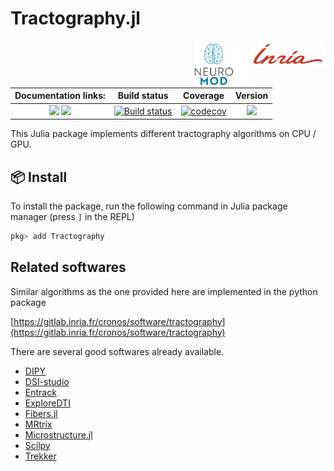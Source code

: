 # Tractography.jl

<img src="inria.png" alt="Logo" align="right" width="120" />
<img src="neuromod.png" alt="Logo" align="right" width="90" />

| **Documentation links:** | **Build status** | **Coverage** | **Version** |
| :-: | :-: | :-: | :-: |
| [![][docs-stable-img]][docs-stable-url] [![][docs-dev-img]][docs-dev-url] | [![Build status](https://github.com/rveltz/Tractography.jl/workflows/CI/badge.svg)](https://github.com/rveltz/Tractography.jl/actions) |  [![codecov](https://codecov.io/github/rveltz/Tractography.jl/graph/badge.svg?token=ZV8A33CFI5)](https://codecov.io/github/rveltz/Tractography.jl) |  [![][ver-img]][ver-url]  |

[docs-stable-img]: https://img.shields.io/badge/docs-stable-blue.svg
[docs-stable-url]: https://rveltz.github.io/Tractography.jl/stable/
[docs-dev-img]: https://img.shields.io/badge/docs-dev-purple.svg
[docs-dev-url]: https://rveltz.github.io/Tractography.jl/dev/

[ver-img]: https://juliahub.com/docs/Tractography/version.svg
[ver-url]: https://juliahub.com/ui/Packages/Tractography/

This Julia package implements different tractography algorithms on CPU / GPU.


## 📦 Install

To install the package, run the following command in Julia package manager (press `]` in the REPL)

```julia
pkg> add Tractography
```


## Related softwares

Similar algorithms as the one provided here are implemented in the python package

[https://gitlab.inria.fr/cronos/software/tractography](https://gitlab.inria.fr/cronos/software/tractography)

There are several good softwares already available.


- [DIPY](https://dipy.org)
- [DSI-studio](https://dsi-studio.labsolver.org)
- [Entrack](https://vitalab.github.io/article/2019/11/21/entrack.html)
- [ExploreDTI](https://www.exploredti.com)
- [Fibers.jl](https://github.com/lincbrain/Fibers.jl)
- [MRtrix](https://github.com/MRtrix3/mrtrix3/tree/fb66ec3f4c0012be8760dbc0ed52c1824b28b3af)
- [Microstructure.jl](https://github.com/Tinggong/Microstructure.jl)
- [Scilpy](https://github.com/scilus/scilpy)
- [Trekker](https://dmritrekker.github.io)


